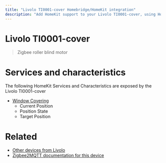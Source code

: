 ```yaml
---
title: "Livolo TI0001-cover Homebridge/HomeKit integration"
description: "Add HomeKit support to your Livolo TI0001-cover, using Homebridge, Zigbee2MQTT and homebridge-z2m."
---
```

<!---
This file has been GENERATED using src/docgen/docgen.ts
DO NOT EDIT THIS FILE MANUALLY!
-->
# Livolo TI0001-cover
> Zigbee roller blind motor


# Services and characteristics
The following HomeKit Services and Characteristics are exposed by
the Livolo TI0001-cover

* [Window Covering](../../cover.md)
  * Current Position
  * Position State
  * Target Position


# Related
* [Other devices from Livolo](../index.md#livolo)
* [Zigbee2MQTT documentation for this device](https://www.zigbee2mqtt.io/devices/TI0001-cover.html)